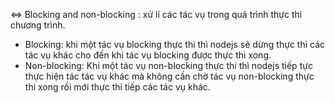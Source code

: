 <=> Blocking and non-blocking : xử lí các tác vụ trong quá trình thực thi chương trình.
  * Blocking: khi một tác vụ blocking thực thi thì nodejs sẽ dừng thực thi các tác vụ khác cho đến khi tác vụ blocking được thực thi xong.
  * Non-blocking: Khi một tác vụ non-blocking thực thi thì nodejs tiếp tực thực hiện tác  tác vụ khác mà không cần chờ tác vụ non-blocking  thực thi xong rồi mới thực thi tiếp các tác vụ khác.




